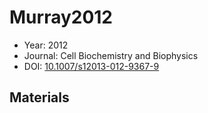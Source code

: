 <a name="article" />

# Murray2012

* Year: 2012
* Journal: Cell Biochemistry and Biophysics
* DOI: <a href="https://doi.org/10.1007/s12013-012-9367-9">10.1007/s12013-012-9367-9</a>

## Materials
